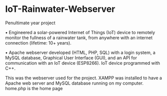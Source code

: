 # IoT-Rainwater-Webserver
Penultimate year project

•	Engineered a solar-powered Internet of Things (IoT) device to remotely monitor the fullness of a rainwater tank, from anywhere with an internet connection (lifetime: 10+ years).

• Apache webserver developed (HTML, PHP, SQL) with a login system, a MySQL database, Graphical User Interface (GUI), and an API for communication with an IoT device (ESP8266). IoT device programmed with C++.

This was the webserver used for the project. XAMPP was installed to have a Apache web server and MySQL database running on my computer.
home.php is the home page
